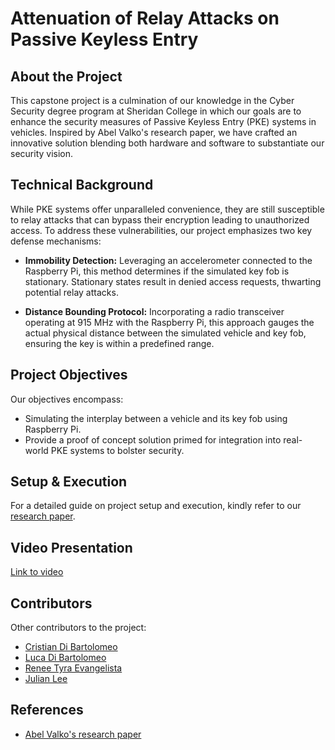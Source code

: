 # Attenuation of Relay Attacks on Passive Keyless Entry



## About the Project

This capstone project is a culmination of our knowledge in the Cyber Security degree program at Sheridan College in which our goals are to enhance the security measures of Passive Keyless Entry (PKE) systems in vehicles. Inspired by Abel Valko's research paper, we have crafted an innovative solution blending both hardware and software to substantiate our security vision.

## Technical Background

While PKE systems offer unparalleled convenience, they are still susceptible to relay attacks that can bypass their encryption leading to unauthorized access. To address these vulnerabilities, our project emphasizes two key defense mechanisms:

- **Immobility Detection:** Leveraging an accelerometer connected to the Raspberry Pi, this method determines if the simulated key fob is stationary. Stationary states result in denied access requests, thwarting potential relay attacks.
  
- **Distance Bounding Protocol:** Incorporating a radio transceiver operating at 915 MHz with the Raspberry Pi, this approach gauges the actual physical distance between the simulated vehicle and key fob, ensuring the key is within a predefined range.

## Project Objectives

Our objectives encompass:
- Simulating the interplay between a vehicle and its key fob using Raspberry Pi.
- Provide a proof of concept solution primed for integration into real-world PKE systems to bolster security.

## Setup & Execution

For a detailed guide on project setup and execution, kindly refer to our [research paper](https://github.com/JacYuan1/Attenuation-of-Relay-Attacks-on-Passive-Keyless-Entry/blob/main/Capstone%20-%20Final%20Paper.pdf).

## Video Presentation

[Link to video](https://drive.google.com/file/d/1rtvFt3tEXB0PVJVoQG9gAHIzCJaUPO7i/view?usp=sharing)

## Contributors

Other contributors to the project:

- [Cristian Di Bartolomeo](https://www.linkedin.com/in/dibarc/)
- [Luca Di Bartolomeo](https://www.linkedin.com/in/dibartolomeoluca/)
- [Renee Tyra Evangelista](https://www.linkedin.com/in/rtyraevangelista/)
- [Julian Lee](https://www.linkedin.com/in/julianlee1111/)

## References

- [Abel Valko's research paper](https://www.researchgate.net/publication/351761565_Relay_Attack_Resistant_Passive_Keyless_Entry_Securing_PKE_Systems_with_Immobility_Detection)
